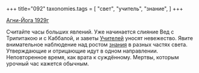 +++
title="092"
taxonomies.tags = [
 "свет",
 "учитель",
 "знание",
]
+++

[Агни-Йога 1929г](/agni/1929)

Считайте часы больших явлений. Уже начинается слияние Вед с Трипитакою и с Каббалой, и заветы [Учителей](/tags/учитель) уносят невежество. Явите внимательное наблюдение над ростом [знания](/tags/знание) в разных частях света. Утверждающие и отрицающие идут в одном направлении. Неповторенное время, как врата к суждённому. Мертвы, которым урочный час кажется обычным.
